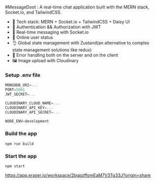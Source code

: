 



#MessageDoot :
A real-time chat application built with the MERN stack, Socket.io, and TailwindCSS.

- 🌟 Tech stack: MERN + Socket.io + TailwindCSS + Daisy UI
- 🎃 Authentication && Authorization with JWT
- 👾 Real-time messaging with Socket.io
- 🚀 Online user status
- 👌 Global state management with Zustand(an alternative to complex state management solutions like redux)
- 🐞 Error handling both on the server and on the client
- 🖼️ Image upload with Cloudinary

### Setup .env file

```js
MONGODB_URI=...
PORT=5001
JWT_SECRET=...

CLOUDINARY_CLOUD_NAME=...
CLOUDINARY_API_KEY=...
CLOUDINARY_API_SECRET=...

NODE_ENV=development
```

### Build the app

```shell
npm run build
```

### Start the app

```shell
npm start
```



https://app.eraser.io/workspace/2bgpzffomEaM7V3Tq33J?origin=share



